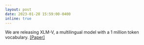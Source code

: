 ```yaml
---
layout: post
date: 2023-01-28 15:59:00-0400
inline: true
---
```


We are releasing XLM-V, a multilingual model with a 1 million token vocabulary. [[Paper]](https://www.davisliang.com/xlmv/)
